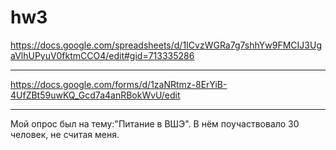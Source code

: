 # hw3
https://docs.google.com/spreadsheets/d/1ICvzWGRa7g7shhYw9FMCIJ3UgaVlhUPyuV0fktmCCO4/edit#gid=713335286
***
https://docs.google.com/forms/d/1zaNRtmz-8ErYiB-4UfZBt59uwKQ_Gcd7a4anRBokWvU/edit
***
Мой опрос был на тему:"Питание в ВШЭ". В нём поучаствовало 30 человек, не считая меня.

